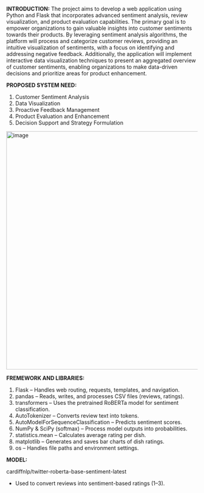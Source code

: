 **INTRODUCTION:**
The project aims to develop a web application using Python and Flask that incorporates 
advanced sentiment analysis, review visualization, and product evaluation capabilities. 
The primary goal is to empower organizations to gain valuable insights into customer 
sentiments towards their products. By leveraging sentiment analysis algorithms, the 
platform will process and categorize customer reviews, providing an intuitive 
visualization of sentiments, with a focus on identifying and addressing negative 
feedback. Additionally, the application will implement interactive data visualization 
techniques to present an aggregated overview of customer sentiments, enabling 
organizations to make data-driven decisions and prioritize areas for product enhancement.

**PROPOSED SYSTEM NEED:**
1) Customer Sentiment Analysis
2) Data Visualization
3) Proactive Feedback Management
4) Product Evaluation and Enhancement 
5) Decision Support and Strategy Formulation

<img width="827" height="627" alt="image" src="https://github.com/user-attachments/assets/c5ea907a-8c91-4031-b663-bf8a81265250" />


**FREMEWORK AND LIBRARIES:**
1) Flask – Handles web routing, requests, templates, and navigation.
2) pandas – Reads, writes, and processes CSV files (reviews, ratings).
3) transformers – Uses the pretrained RoBERTa model for sentiment classification.
4) AutoTokenizer – Converts review text into tokens.
5) AutoModelForSequenceClassification – Predicts sentiment scores.
6) NumPy & SciPy (softmax) – Process model outputs into probabilities.
7) statistics.mean – Calculates average rating per dish.
8) matplotlib – Generates and saves bar charts of dish ratings.
9) os – Handles file paths and environment settings.

**MODEL:**

cardiffnlp/twitter-roberta-base-sentiment-latest
-  Used to convert reviews into sentiment-based ratings (1–3).
